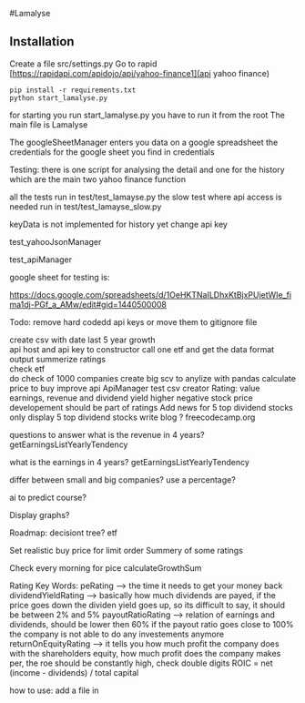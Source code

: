 #Lamalyse

## Installation

Create a file src/settings.py
Go to rapid  [https://rapidapi.com/apidojo/api/yahoo-finance1](api yahoo finance)
```
pip install -r requirements.txt
python start_lamalyse.py
```

for starting you run start_lamalyse.py
you have to run it from the root
The main file is Lamalyse

The googleSheetManager enters you data on a google spreadsheet
the credentials for the google sheet you find in credentials


Testing:
there is one script for analysing the detail and one for the history which are the main two yahoo finance function

all the tests run in test/test_lamayse.py
the slow test where api access is needed run in test/test_lamayse_slow.py


keyData is not implemented for history yet
change api key

test_yahooJsonManager

test_apiManager


google sheet for testing is:

https://docs.google.com/spreadsheets/d/1OeHKTNaILDhxKtBjxPUjetWIe_fima1dj-PGf_a_AMw/edit#gid=1440500008


Todo:
remove hard codedd api keys or move them to gitignore file  

create csv with date
last 5 year growth  
api host and api key to constructor
call one etf and get the data
format output
summerize ratings   
check etf  
do check of 1000 companies
create big scv to anylize with pandas
calculate price to buy
improve api ApiManager
test csv creator
Rating:
  value earnings, revenue and dividend yield higher
  negative stock price developement should be part of ratings
Add news for 5 top dividend stocks  
only display 5 top dividend stocks
write blog ?
  freecodecamp.org  




questions to answer
what is the revenue in 4 years?
getEarningsListYearlyTendency

what is the earnings in 4 years?
getEarningsListYearlyTendency

differ between small and big companies? use a percentage?


ai to predict course?


Display graphs?

Roadmap:
decisiont tree?
etf  

Set realistic buy price for limit order
Summery of some ratings   


Check every morning for pice calculateGrowthSum

Rating Key Words:
peRating --> the time it needs to get your money back
dividendYieldRating --> basically how much dividends are payed, if the price goes down the dividen yield goes up, so its difficult to say, it should be between 2% and 5%
payoutRatioRating --> relation of earnings and dividends, should be lower then 60% if the payout ratio goes close to 100% the company is not able to do any investements anymore
returnOnEquityRating --> it tells you how much profit the company does with the shareholders equity, how much profit does the company makes per, the roe should be constantly high, check double digits
ROIC = net (income - dividends) / total capital


how to use:
add a file in
